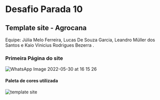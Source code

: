 # Desafio Parada 10 

 ## Template site - Agrocana 

Equipe: Júlia Melo Ferreira, Lucas De Souza Garcia, Leandro Müller dos Santos e Kaio Vinicius Rodrigues Bezerra .


 ### Primeira Página do site 

![WhatsApp Image 2022-05-30 at 16 15 26](https://user-images.githubusercontent.com/98126417/171058624-ff9bb8d0-84b1-4e20-986e-4f097faeb284.jpeg)


#### Paleta de cores utilizada 
 
![template site ](https://user-images.githubusercontent.com/98126417/171058724-c7e65900-0610-4ee2-bff4-0d05992c79d5.jpeg)

